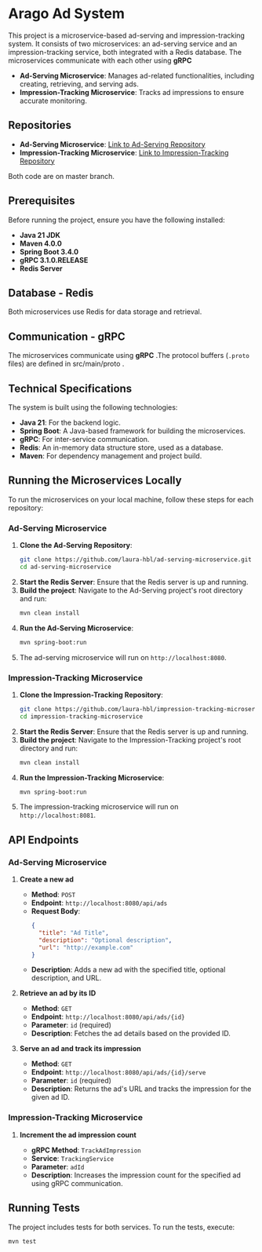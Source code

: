 # Arago Ad System

This project is a microservice-based ad-serving and impression-tracking system. It consists of two microservices: an ad-serving service and an impression-tracking service, both integrated with a Redis database. The microservices communicate with each other using **gRPC**

- **Ad-Serving Microservice**: Manages ad-related functionalities, including creating, retrieving, and serving ads.
- **Impression-Tracking Microservice**: Tracks ad impressions to ensure accurate monitoring.

## Repositories

- **Ad-Serving Microservice**: [Link to Ad-Serving Repository](https://github.com/laura-hbl/ad-serving-microservice.git)
- **Impression-Tracking Microservice**: [Link to Impression-Tracking Repository](https://github.com/laura-hbl/impression-tracking-microservice.git)

Both code are on master branch.

## Prerequisites

Before running the project, ensure you have the following installed:

- **Java 21 JDK**
- **Maven 4.0.0**
- **Spring Boot 3.4.0**
- **gRPC 3.1.0.RELEASE** 
- **Redis Server**

## Database - Redis

Both microservices use Redis for data storage and retrieval. 

## Communication - gRPC

The microservices communicate using **gRPC** .The protocol buffers (`.proto` files) are defined in  src/main/proto .

## Technical Specifications

The system is built using the following technologies:

- **Java 21**: For the backend logic.
- **Spring Boot**: A Java-based framework for building the microservices.
- **gRPC**: For inter-service communication.
- **Redis**: An in-memory data structure store, used as a database.
- **Maven**: For dependency management and project build.

## Running the Microservices Locally

To run the microservices on your local machine, follow these steps for each repository:

### Ad-Serving Microservice

1. **Clone the Ad-Serving Repository**:
   ```bash
   git clone https://github.com/laura-hbl/ad-serving-microservice.git
   cd ad-serving-microservice
   ```
2. **Start the Redis Server**: Ensure that the Redis server is up and running.
3. **Build the project**: Navigate to the Ad-Serving project's root directory and run:
   ```bash
   mvn clean install
   ```
4. **Run the Ad-Serving Microservice**:
   ```bash
   mvn spring-boot:run
   ```
5. The ad-serving microservice will run on `http://localhost:8080`.

### Impression-Tracking Microservice

1. **Clone the Impression-Tracking Repository**:
   ```bash
   git clone https://github.com/laura-hbl/impression-tracking-microservice.git
   cd impression-tracking-microservice
   ```
2. **Start the Redis Server**: Ensure that the Redis server is up and running.
3. **Build the project**: Navigate to the Impression-Tracking project's root directory and run:
   ```bash
   mvn clean install
   ```
4. **Run the Impression-Tracking Microservice**:
   ```bash
   mvn spring-boot:run
   ```
5. The impression-tracking microservice will run on `http://localhost:8081`.

## API Endpoints

### Ad-Serving Microservice

1. **Create a new ad**

   - **Method**: `POST`
   - **Endpoint**: `http://localhost:8080/api/ads`
   - **Request Body**: 
     ```json
     {
       "title": "Ad Title", 
       "description": "Optional description", 
       "url": "http://example.com"
     }
     ```
   - **Description**: Adds a new ad with the specified title, optional description, and URL.

2. **Retrieve an ad by its ID**

   - **Method**: `GET`
   - **Endpoint**: `http://localhost:8080/api/ads/{id}`
   - **Parameter**: `id` (required)
   - **Description**: Fetches the ad details based on the provided ID.

3. **Serve an ad and track its impression**

   - **Method**: `GET`
   - **Endpoint**: `http://localhost:8080/api/ads/{id}/serve`
   - **Parameter**: `id` (required)
   - **Description**: Returns the ad's URL and tracks the impression for the given ad ID.

### Impression-Tracking Microservice

1. **Increment the ad impression count**

   - **gRPC Method**: `TrackAdImpression`
   - **Service**: `TrackingService`
   - **Parameter**: `adId` 
   - **Description**: Increases the impression count for the specified ad using gRPC communication.


## Running Tests

The project includes tests for both services. To run the tests, execute:

```bash
mvn test
```
